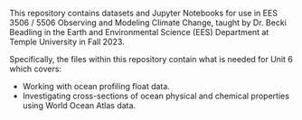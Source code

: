 This repository contains datasets and Jupyter Notebooks for use in EES 3506 / 5506 Observing and Modeling Climate Change, taught by Dr. Becki Beadling in the Earth and Environmental Science (EES) Department at Temple University in Fall 2023.

Specifically, the files within this repository contain what is needed for Unit 6 which covers:

* Working with ocean profiling float data.
* Investigating cross-sections of ocean physical and chemical properties using World Ocean Atlas data.
